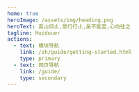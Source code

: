 ```yaml
---
home: true
heroImage: /assets/img/heading.png
heroText: 高山仰止,景行行止,虽不能至,心向往之
tagline: Huidouer
actions:
  - text: 模块导航
    link: /zh/guide/getting-started.html
    type: primary
  - text: 网页导航
    link: /guide/
    type: secondary
---
```

